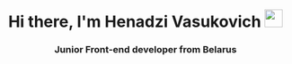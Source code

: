 <h1 align="center">Hi there, I'm Henadzi Vasukovich
<img src="https://github.com/blackcater/blackcater/raw/main/images/Hi.gif" height="32" alt=''/></h1>
<h3 align="center">Junior Front-end developer from Belarus</h3>
